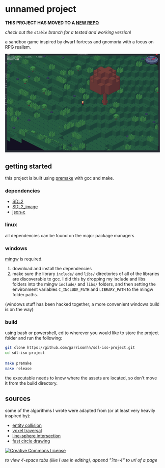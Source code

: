 # unnamed project

**THIS PROJECT HAS MOVED TO A [NEW REPO](https://en.wikipedia.org/wiki/Clockwork_universe)**

*check out the `stable` branch for a tested and working version!*

a sandbox game inspired by dwarf fortress and gnomoria with a focus on RPG realism.

![screenshot](/assets/screenshots/game.png)

## getting started

this project is built using [premake](https://premake.github.io/) with gcc and make.

### dependencies
- [SDL2](https://libsdl.org/)
- [SDL2_image](https://www.libsdl.org/projects/SDL_image/)
- [json-c](https://json-c.github.io/json-c/json-c-current-release/doc/html/index.html)

### linux

all dependencies can be found on the major package managers.

### windows

[mingw](https://osdn.net/projects/mingw/) is required.

1. download and install the dependencies
2. make sure the library `include/` and `libs/` directories of all of the libraries are discoverable to gcc. I did this by dropping my include and libs folders into the mingw `include/` and `libs/` folders, and then setting the environment variables `C_INCLUDE_PATH` and `LIBRARY_PATH` to the mingw folder paths.

(windows stuff has been hacked together, a more convenient windows build is on the way)

### build

using bash or powershell, cd to wherever you would like to store the project folder and run the following:

```bash
git clone https://github.com/garrisonhh/sdl-iso-project.git
cd sdl-iso-project

make premake
make release
```

the executable needs to know where the assets are located, so don't move it from the build directory.

## sources

some of the algorithms I wrote were adapted from (or at least very heavily inspired by):
- [entity collision](https://www.youtube.com/watch?v=8JJ-4JgR7Dg)
- [voxel traversal](https://citeseerx.ist.psu.edu/viewdoc/download?doi=10.1.1.42.3443&rep=rep1&type=pdf)
- [line-sphere intersection](https://gamedev.stackexchange.com/questions/27755/optimized-algorithm-for-line-sphere-intersection-in-glsl)
- [fast circle drawing](https://citeseerx.ist.psu.edu/viewdoc/summary?doi=10.1.1.92.9663)

<a rel="license" href="http://creativecommons.org/licenses/by-nc-sa/4.0/"><img alt="Creative Commons License" style="border-width:0" src="https://i.creativecommons.org/l/by-nc-sa/4.0/88x31.png" /></a>

*to view 4-space tabs (like I use in editing), append "?ts=4" to url of a page*
